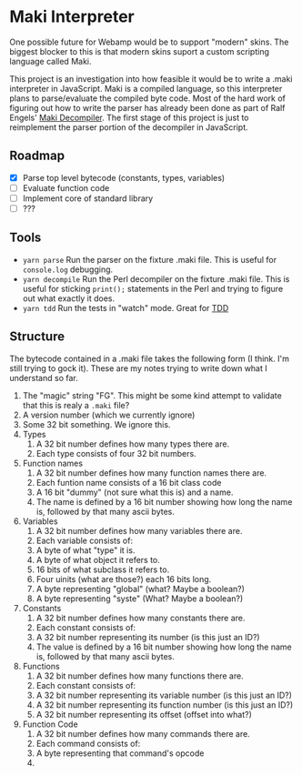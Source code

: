 # Maki Interpreter

One possible future for Webamp would be to support "modern" skins. The biggest blocker to this is that modern skins suport a custom scripting language called Maki.

This project is an investigation into how feasible it would be to write a .maki interpreter in JavaScript. Maki is a compiled language, so this interpreter plans to parse/evaluate the compiled byte code. Most of the hard work of figuring out how to write the parser has already been done as part of Ralf Engels' [Maki Decompiler](http://www.rengels.de/maki_decompiler/). The first stage of this project is just to reimplement the parser portion of the decompiler in JavaScript.

## Roadmap

- [x] Parse top level bytecode (constants, types, variables)
- [ ] Evaluate function code
- [ ] Implement core of standard library
- [ ] ???

## Tools

- `yarn parse` Run the parser on the fixture .maki file. This is useful for `console.log` debugging.
- `yarn decompile` Run the Perl decompiler on the fixture .maki file. This is useful for sticking `print();` statements in the Perl and trying to figure out what exactly it does.
- `yarn tdd` Run the tests in "watch" mode. Great for [TDD](https://en.wikipedia.org/wiki/Test-driven_development)

## Structure

The bytecode contained in a .maki file takes the following form (I think. I'm still trying to gock it). These are my notes trying to write down what I understand so far.

1. The "magic" string "FG". This might be some kind attempt to validate that this is realy a `.maki` file?
2. A version number (which we currently ignore)
3. Some 32 bit something. We ignore this.
4. Types
   1. A 32 bit number defines how many types there are.
   2. Each type consists of four 32 bit numbers.
5. Function names
   1. A 32 bit number defines how many function names there are.
   2. Each funtion name consists of a 16 bit class code
   3. A 16 bit "dummy" (not sure what this is) and a name.
   4. The name is defined by a 16 bit number showing how long the name is, followed by that many ascii bytes.
6. Variables
   1. A 32 bit number defines how many variables there are.
   2. Each variable consists of:
   3. A byte of what "type" it is.
   4. A byte of what object it refers to.
   5. 16 bits of what subclass it refers to.
   6. Four uinits (what are those?) each 16 bits long.
   7. A byte representing "global" (what? Maybe a boolean?)
   8. A byte representing "syste" (What? Maybe a boolean?)
7. Constants
   1. A 32 bit number defines how many constants there are.
   2. Each constant consists of:
   3. A 32 bit number representing its number (is this just an ID?)
   4. The value is defined by a 16 bit number showing how long the name is, followed by that many ascii bytes.
8. Functions
   1. A 32 bit number defines how many functions there are.
   2. Each constant consists of:
   3. A 32 bit number representing its variable number (is this just an ID?)
   4. A 32 bit number representing its function number (is this just an ID?)
   5. A 32 bit number representing its offset (offset into what?)
9. Function Code
   1. A 32 bit number defines how many commands there are.
   2. Each command consists of:
   3. A byte representing that command's opcode
   4.
